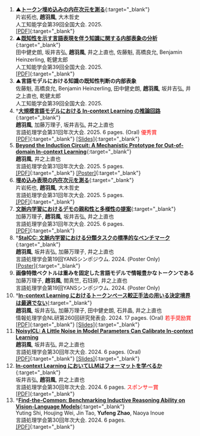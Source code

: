 1. ▲[**トークン埋め込みの内在次元を測る**](https://confit.atlas.jp/guide/event/jsai2025/subject/3S4-GS-2-02/detail){:target="_blank"}   
   片岩拓也, **趙羽風**, 大木哲史   
   人工知能学会第39回全国大会. 2025.   
    [\[PDF\]](https://confit.atlas.jp/guide/event/jsai2025/subject/3S4-GS-2-02/detail){:target="_blank"}
2. ▲[**既知性を示す言語表現を伴う知識に関する内部表象の分析**](https://confit.atlas.jp/guide/event/jsai2025/subject/2Win5-23/date?cryptoId=){:target="_blank"}   
   田中健史朗, 坂井吉弘, **趙羽風**, 井之上直也, 佐藤魁, 高橋良允, Benjamin Heinzerling, 乾健太郎   
   人工知能学会第39回全国大会. 2025.   
   [\[PDF\]](https://confit.atlas.jp/guide/event/jsai2025/subject/2Win5-23/date?cryptoId=){:target="_blank"} 
3. ▲**言語モデルにおける知識の既知性判断の内部表象**   
   佐藤魁, 高橋良允, Benjamin Heinzerling, 田中健史朗, **趙羽風**, 坂井吉弘, 井之上直也, 乾健太郎   
   人工知能学会第39回全国大会. 2025.
4. †[**大規模言語モデルにおける In-context Learning の推論回路**](https://www.anlp.jp/proceedings/annual_meeting/2025/pdf_dir/A7-4.pdf){:target="_blank"}   
   **趙羽風**, 加藤万理子, 坂井吉弘, 井之上直也   
   言語処理学会第31回年次大会. 2025. 6 pages. (Oral) <span style="color:red;">優秀賞</span>   
   [\[PDF\]](https://www.anlp.jp/proceedings/annual_meeting/2025/pdf_dir/A7-4.pdf){:target="_blank"} 
   [\[Slides\]](https://drive.google.com/file/d/1tSBHQgnDcuti2pZcE-KxJX90NZPthFo6/view?usp=sharing){:target="_blank"} 
5. [**Beyond the Induction Circuit: A Mechanistic Prototype for Out-of-domain In-context Learning**](https://www.anlp.jp/proceedings/annual_meeting/2025/pdf_dir/P2-5.pdf){:target="_blank"}   
   **趙羽風**, 井之上直也   
   言語処理学会第31回年次大会. 2025. 5 pages.   
   [\[PDF\]](https://www.anlp.jp/proceedings/annual_meeting/2025/pdf_dir/P2-5.pdf){:target="_blank"} 
   [\[Poster\]](https://drive.google.com/file/d/1CbeDjvkeSg8x0FObvuePCKkhfkjXVcf9/view?usp=sharing){:target="_blank"}
6. [**埋め込み表現の内在次元を測る**](https://www.anlp.jp/proceedings/annual_meeting/2025/pdf_dir/P2-10.pdf){:target="_blank"}  
   片岩拓也, **趙羽風**, 大木哲史  
   言語処理学会第31回年次大会. 2025. 5 pages.   
   [\[PDF\]](https://www.anlp.jp/proceedings/annual_meeting/2025/pdf_dir/P2-10.pdf){:target="_blank"}
7. [**文脈内学習におけるデモの親和性と多様性の提案**](https://www.anlp.jp/proceedings/annual_meeting/2025/pdf_dir/Q8-17.pdf){:target="_blank"}   
    加藤万理子, **趙羽風**, 坂井吉弘, 井之上直也  
    言語処理学会第31回年次大会. 2025. 6 pages.   
    [\[PDF\]](https://www.anlp.jp/proceedings/annual_meeting/2025/pdf_dir/Q8-17.pdf){:target="_blank"}
8.  †[**StaICC: 文脈内学習における分類タスクの標準的なベンチマーク**](https://drive.google.com/file/d/1eZ8O0aNWQqRntwm3m2SIGl-ixNk6Hzw4/view){:target="_blank"}   
    **趙羽風**, 坂井吉弘, 加藤万理子, 井之上直也  
    言語処理学会第19回YANSシンポジウム. 2024. (Poster Only)  
    [\[Poster\]](https://drive.google.com/file/d/1eZ8O0aNWQqRntwm3m2SIGl-ixNk6Hzw4/view){:target="_blank"}
9.  **画像特徴ベクトルは重みを固定した言語モデルで情報豊かなトークンである**  
    加藤万理子, **趙羽風**, 閻真竺, 石钰婷, 井之上直也  
    言語処理学会第19回YANSシンポジウム. 2024. (Poster Only)
10. †[**In-context Learning におけるトークンベース較正手法の用いる決定境界は最適でない**](https://ipsj.ixsq.nii.ac.jp/records/235105){:target="_blank"}   
    **趙羽風**, 坂井吉弘, 加藤万理子, 田中健史朗, 石井晶, 井之上直也   
    情報処理学会NL研第260回研究発表会. 2024. 17 pages. (Oral) <span style="color:red;">若手奨励賞</span>  
    [\[PDF\]](https://ipsj.ixsq.nii.ac.jp/ej/?action=repository_uri&item_id=235105&file_id=1&file_no=1){:target="_blank"} 
    [\[Slides\]](https://docs.google.com/presentation/d/17D59UYZBZ4OHpqoA3lKHPfNyqNifU7MZ/edit?usp=sharing&ouid=114663286163519650626&rtpof=true&sd=true){:target="_blank"}
11. [**NoisyICL: A Little Noise in Model Parameters Can Calibrate In-context Learning**](https://www.anlp.jp/proceedings/annual_meeting/2024/pdf_dir/A3-1.pdf)   
    **趙羽風**, 坂井吉弘, 井之上直也   
    言語処理学会第30回年次大会. 2024. 6 pages. (Oral)   
    [\[PDF\]](https://www.anlp.jp/proceedings/annual_meeting/2024/pdf_dir/A3-1.pdf){:target="_blank"} 
    [\[Slides\]](https://drive.google.com/file/d/1E7HCA78rmTzUZPspck_RzMm9Lw5ttDLw/view?usp=drive_link){:target="_blank"}
12. [**In-context Learning においてLLMはフォーマットを学べるか**](https://www.anlp.jp/proceedings/annual_meeting/2024/pdf_dir/P9-14.pdf){:target="_blank"}  
    坂井吉弘, **趙羽風**, 井之上直也  
    言語処理学会第30回年次大会. 2024. 6 pages. <span style="color:red;">スポンサー賞</span>  
    [\[PDF\]](https://www.anlp.jp/proceedings/annual_meeting/2024/pdf_dir/P9-14.pdf){:target="_blank"}
13. †[**Find-the-Common: Benchmarking Inductive Reasoning Ability on Vision-Language Models**](https://www.anlp.jp/proceedings/annual_meeting/2024/pdf_dir/P3-13.pdf){:target="_blank"}  
    Yuting Shi, Houjing Wei, Jin Tao, **Yufeng Zhao**, Naoya Inoue  
    言語処理学会第30回年次大会. 2024. 6 pages.  
    [\[PDF\]](https://www.anlp.jp/proceedings/annual_meeting/2024/pdf_dir/P3-13.pdf){:target="_blank"}